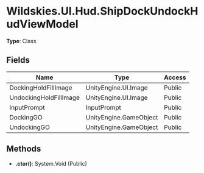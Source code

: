 ﻿# Wildskies.UI.Hud.ShipDockUndockHudViewModel

**Type**: Class

## Fields

| Name | Type | Access |
|------|------|--------|
| DockingHoldFillImage | UnityEngine.UI.Image | Public |
| UndockingHoldFillImage | UnityEngine.UI.Image | Public |
| InputPrompt | InputPrompt | Public |
| DockingGO | UnityEngine.GameObject | Public |
| UndockingGO | UnityEngine.GameObject | Public |

## Methods

- **.ctor()**: System.Void (Public)

